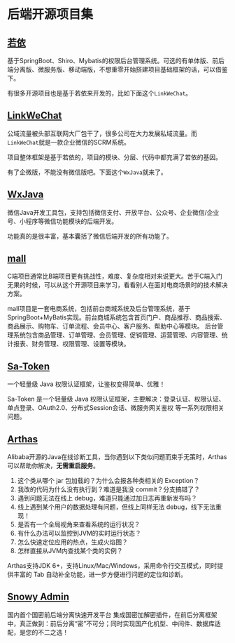 # 后端开源项目集

## [若依](http://doc.ruoyi.vip/)
基于SpringBoot、Shiro、Mybatis的权限后台管理系统。可选的有单体版、前后端分离版、微服务版、移动端版，不想重零开始搭建项目基础框架的话，可以借鉴下。

有很多开源项目也是基于若依来开发的，比如下面这个`LinkWeChat`。

## [LinkWeChat](https://gitee.com/LinkWeChat/link-wechat)
公域流量被头部互联网大厂包干了，很多公司在大力发展私域流量。而`LinkWeChat`就是一款企业微信的SCRM系统。

项目整体框架是基于若依的，项目的模块、分层、代码中都充满了若依的基因。

有了企微版，不能没有微信版吧。下面这个`WxJava`就来了。

## [WxJava](https://gitee.com/binary/weixin-java-tools)
微信Java开发工具包，支持包括微信支付、开放平台、公众号、企业微信/企业号、小程序等微信功能模块的后端开发。

功能真的是很丰富，基本囊括了微信后端开发的所有功能了。

## [mall](https://github.com/macrozheng/mall)
C端项目通常比B端项目更有挑战性，难度、复杂度相对来说更大。苦于C端入门无果的时候，可以从这个开源项目来学习，看看别人在面对电商场景时的技术解决方案。

mall项目是一套电商系统，包括前台商城系统及后台管理系统，基于SpringBoot+MyBatis实现。前台商城系统包含首页门户、商品推荐、商品搜索、商品展示、购物车、订单流程、会员中心、客户服务、帮助中心等模块。 后台管理系统包含商品管理、订单管理、会员管理、促销管理、运营管理、内容管理、统计报表、财务管理、权限管理、设置等模块。

## [Sa-Token](https://sa-token.cc/doc.html#/)
一个轻量级 Java 权限认证框架，让鉴权变得简单、优雅！

Sa-Token 是一个轻量级 Java 权限认证框架，主要解决：登录认证、权限认证、单点登录、OAuth2.0、分布式Session会话、微服务网关鉴权 等一系列权限相关问题。

## [Arthas](https://github.com/alibaba/arthas)
Alibaba开源的Java在线诊断工具，当你遇到以下类似问题而束手无策时，Arthas可以帮助你解决，**无需重启服务**。

1. 这个类从哪个 jar 包加载的？为什么会报各种类相关的 Exception？
2. 我改的代码为什么没有执行到？难道是我没 commit？分支搞错了？
3. 遇到问题无法在线上 debug，难道只能通过加日志再重新发布吗？
4. 线上遇到某个用户的数据处理有问题，但线上同样无法 debug，线下无法重现！
5. 是否有一个全局视角来查看系统的运行状况？
6. 有什么办法可以监控到JVM的实时运行状态？
7. 怎么快速定位应用的热点，生成火焰图？
8. 怎样直接从JVM内查找某个类的实例？

Arthas支持JDK 6+，支持Linux/Mac/Windows，采用命令行交互模式，同时提供丰富的 Tab 自动补全功能，进一步方便进行问题的定位和诊断。


## [Snowy Admin](https://xiaonuo.vip/)
国内首个国密前后端分离快速开发平台
集成国密加解密插件，在前后分离框架中，真正做到：前后分离“密”不可分；同时实现国产化机型、中间件、数据库适配，是您的不二之选！